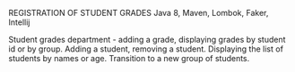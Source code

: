 REGISTRATION OF STUDENT GRADES
Java 8, Maven, Lombok, Faker, Intellij 

Student grades department - adding a grade, displaying grades 
by student id or by group. Adding a student, removing a student. 
Displaying the list of students by names or age. Transition to a 
new group of students.

